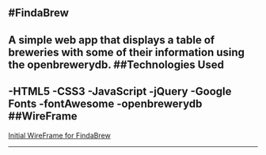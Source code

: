#FindaBrew
---
A simple web app that displays a table of breweries with some of their information using the openbrewerydb.
##Technologies Used
---
-HTML5
-CSS3
-JavaScript
-jQuery
-Google Fonts
-fontAwesome
-openbrewerydb
##WireFrame
---
[Initial WireFrame for FindaBrew](https://www.figma.com/file/9Juo9lNkWXShi4mjmP2gps/Untitled?node-id=3%3A12)



---
